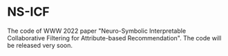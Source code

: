 # NS-ICF
The code of WWW 2022 paper "Neuro-Symbolic Interpretable Collaborative Filtering for Attribute-based Recommendation".
The code will be released very soon.
